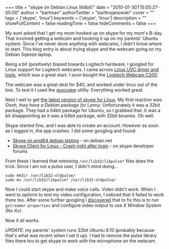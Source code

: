+++
title = "skype on Debian Linux (64bit)"
date = "2010-01-30T15:05:27-05:00"
author = "bartman"
authorTwitter = "barttrojanowski"
cover = ""
tags = ['skype', 'linux']
keywords = ['skype', 'linux']
description = ""
showFullContent = false
readingTime = false
hideComments = false
+++

My aunt asked that I get my mom hooked up on skype for my mom's B-day.  That involved getting a webcam and hooking it up on my parents' Ubuntu system.
Since I've never done anything with webcams, I didn't know where to start.  This blog entry is about trying skype and the webcam going on my Debian
Sqeeze laptop.

<!--more-->

Being a bit (positively) biased towards Logitech hardware, I googled for Linux support for Logitech webcams.  I came across [Linux UVC driver and tools](http://linux-uvc.berlios.de/),
which was a great start.  I soon bought the [Logitech Webcam C200](http://www.logitech.com/index.cfm/notebook_products/webcams/devices/5865&cl=us,en).

The webcam was a great deal for $40, and worked under linux out of the box.  To test it I used the [guvcview](http://guvcview.berlios.de/) utility.  Everything worked great.

Next I wet to get [the latest version of skype for Linux](http://www.skype.com/download/skype/linux/).  My first reaction was: *Oooh, they have a Debian package for Lenny*.  Unfortunately
it was a 32bit package.  They had a 64bit package for Ubuntu, so I grabbed that.  It was a bit disappointing as it was a 64bit package, with 32bit binaries.  Oh well.

Skype started fine, and I was able to create an account.  However as soon as I logged in, the app crashes.  I did some googling and found:

 - [Skype on amd64 debian testing](http://forums.debian.net/viewtopic.php?f=5&t=46715) - on debian.net
 - [Skype Client for Linux - Crash right after login](https://developer.skype.com/jira/browse/SCL-510) - on skype developer forums

From these I learned that removing `/usr/lib32/libpulse*` files does the trick.  Since I am not a pulse user, I didn't mind doing...

    sudo mkdir /usr/lib32-oldpulse/
    sudo mv /usr/lib32/libpulse* /usr/lib32-oldpulse/

Now I could start skype and make voice calls.  Video didn't work.  When I went to options to test my video configuration, I noticed that it failed to work there too.
After some further googling I [discovered](http://forum.skype.com/index.php?showtopic=411431&st=60&p=1932431&#entry1932431) that to fix this is to 
run `gstreamer-properties` and configure video output to use *X Window System (No Xv)*.

Now it all works.

*UPDATE*: my parents' system runs 32bit Ubuntu 8.10 (probably because that's what was recent when I set it up).  I had to remove the pulse library files there
too to get skype to work with the microphone on the webcam.